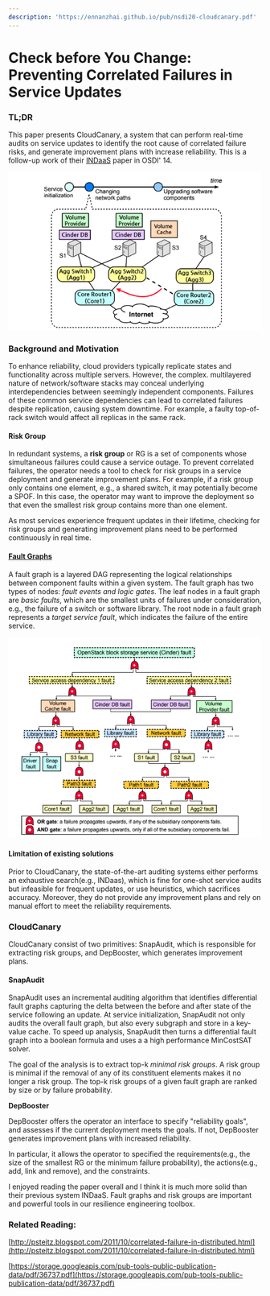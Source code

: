 ```yaml
---
description: 'https://ennanzhai.github.io/pub/nsdi20-cloudcanary.pdf'
---
```


# Check before You Change: Preventing Correlated Failures in Service Updates

### TL;DR

This paper presents CloudCanary, a system that can perform real-time audits on service updates to identify the root cause of correlated failure risks, and generate improvement plans with increase reliability. This is a follow-up work of their [INDaaS](https://www.usenix.org/system/files/conference/osdi14/osdi14-paper-zhai.pdf) paper in OSDI' 14. 

![An example of service update](../../.gitbook/assets/screen-shot-2020-03-13-at-5.28.43-pm.png)

### Background and Motivation

To enhance reliability, cloud providers typically replicate states and functionality across multiple servers. However, the complex. multilayered nature of network/software stacks may conceal underlying interdependencies between seemingly independent components. Failures of these common service dependencies can lead to correlated failures despite replication, causing system downtime. For example, a faulty top-of-rack switch would affect all replicas in the same rack. 

#### Risk Group

In redundant systems, a **risk group** or RG is a set of components whose simultaneous failures could cause a service outage. To prevent correlated failures, the operator needs a tool to check for risk groups in a service deployment and generate improvement plans. For example, if a risk group only contains one element, e.g., a shared switch, it may potentially become a SPOF. In this case, the operator may want to improve the deployment so that even the smallest risk group contains more than one element. 

As most services experience frequent updates in their lifetime, checking for risk groups and generating improvement plans need to be performed continuously in real time. 

#### [Fault Graphs](https://en.wikipedia.org/wiki/Fault_tree_analysis)

A fault graph is a layered DAG representing the logical relationships between component faults within a given system. The fault graph has two types of nodes: _fault events and logic gates_. The leaf nodes in a fault graph are _basic faults_, which are the smallest units of failures under consideration, e.g., the failure of a switch or software library. The root node in a fault graph represents a _target service fault_, which indicates the failure of the entire service. 

![Fault Graph of Figure 1](../../.gitbook/assets/screen-shot-2020-03-13-at-5.28.51-pm.png)

#### Limitation of existing solutions

Prior to CloudCanary, the state-of-the-art auditing systems either performs an exhaustive search\(e.g., INDaas\), which is fine for one-shot service audits but infeasible for frequent updates, or use heuristics, which sacrifices accuracy. Moreover, they do not provide any improvement plans and rely on manual effort  to meet the reliability requirements. 

### CloudCanary

CloudCanary consist of two primitives: SnapAudit, which is responsible for extracting risk groups, and DepBooster, which generates improvement plans. 

#### SnapAudit

SnapAudit uses an incremental auditing algorithm that identifies differential fault graphs capturing the delta between the before and after state of the service following an update. At service initialization, SnapAudit not only audits the overall fault graph, but also every subgraph and store in a key-value cache. To speed up analysis, SnapAudit then turns a differential fault graph into a boolean formula and uses a a high performance MinCostSAT solver. 

The goal of the analysis is to extract top-k _minimal risk groups_. A risk group is minimal if the removal of any of its constituent elements makes it no longer a risk group. The top-k risk groups of a given fault graph are ranked by size or by failure probability.

**DepBooster**

DepBooster offers the operator an interface to specify "reliability goals", and assesses if the current deployment meets the goals. If not, DepBooster generates improvement plans with increased reliability. 

In particular, it allows the operator to specified the requirements\(e.g., the size of the smallest RG or the minimum failure probability\), the actions\(e.g., add, link and remove\), and the constraints. 



I enjoyed reading the paper overall and I think it is much more solid than their previous system INDaaS. Fault graphs and risk groups are important and powerful tools in our resilience engineering toolbox. 



### Related Reading:

[http://psteitz.blogspot.com/2011/10/correlated-failure-in-distributed.html](http://psteitz.blogspot.com/2011/10/correlated-failure-in-distributed.html)

[https://storage.googleapis.com/pub-tools-public-publication-data/pdf/36737.pdf](https://storage.googleapis.com/pub-tools-public-publication-data/pdf/36737.pdf)  








